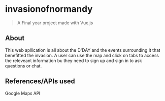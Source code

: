 # invasionofnormandy

> A Final year project made with Vue.js

## About

This web apllication is all about the D'DAY and the events surrounding it that
benefitted the invasion. A user can use the map and click on tabs to access the releveant
information bu they need to sign up and sign in to ask questions or chat.

## References/APIs used

Google Maps API
